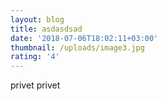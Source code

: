 ```yaml
---
layout: blog
title: asdasdsad
date: '2018-07-06T18:02:11+03:00'
thumbnail: /uploads/image3.jpg
rating: '4'
---
```

privet privet

